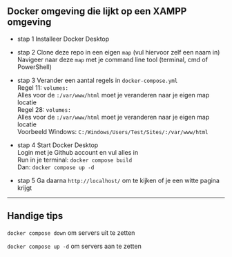 ## Docker omgeving die lijkt op een XAMPP omgeving

- stap 1
Installeer Docker Desktop<br />

- stap 2
Clone deze repo in een eigen `map` (vul hiervoor zelf een naam in)<br />
Navigeer naar deze `map` met je command line tool (terminal, cmd of PowerShell)<br />

- stap 3
Verander een aantal regels in `docker-compose.yml`<br />
Regel 11: `volumes:`<br />
Alles voor de `:/var/www/html` moet je veranderen naar je eigen map locatie<br />
Regel 28: `volumes:`<br />
Alles voor de `:/var/www/html` moet je veranderen naar je eigen map locatie<br />
Voorbeeld Windows: `C:/Windows/Users/Test/Sites/:/var/www/html`<br />

- stap 4
Start Docker Desktop<br />
Login met je Github account en vul alles in<br />
Run in je terminal: `docker compose build`<br />
Dan: `docker compose up -d`<br />

- stap 5
Ga daarna `http://localhost/` om te kijken of je een witte pagina krijgt<br />

---

## Handige tips

`docker compose down` om servers uit te zetten

`docker compose up -d` om servers aan te zetten